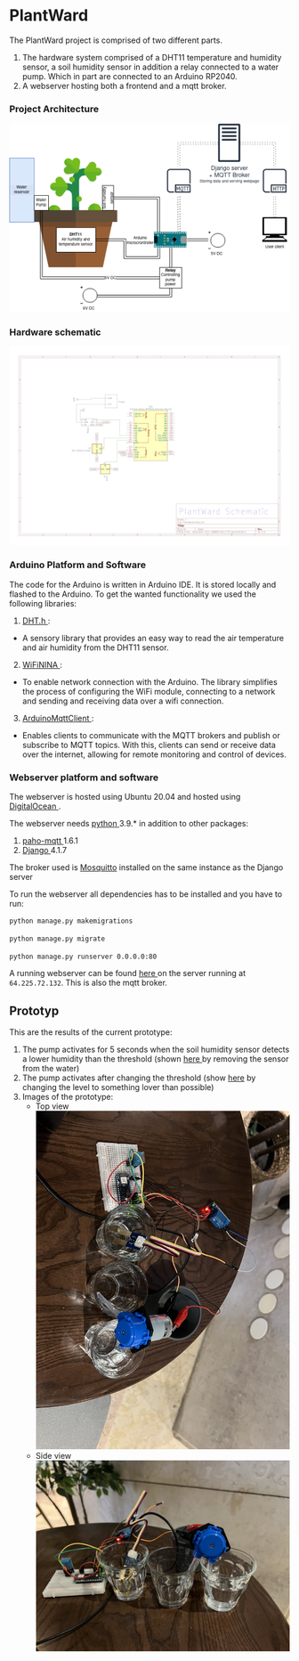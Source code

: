 # PlantWard

The PlantWard project is comprised of two different parts.

1. The hardware system comprised of a DHT11 temperature and humidity sensor, a soil humidity sensor in addition a relay connected to a water pump. Which in part are connected to an Arduino RP2040.
2. A webserver hosting both a frontend and a mqtt broker.

### Project Architecture
![Alt text](./resources/plantward_architecture.png)

### Hardware schematic
![Alt text](./resources/plantward_schematic.png)

### Arduino Platform and Software

The code for the Arduino is written in Arduino IDE. It is stored locally and flashed to the Arduino. To get the wanted functionality we used the following libraries:
1. [ DHT.h ](https://www.arduino.cc/reference/en/libraries/dht-sensor-library/): 
- A sensory library that provides an easy way to read the air temperature and air humidity from the DHT11 sensor.
2. [ WiFiNINA ](https://github.com/arduino-libraries/WiFiNINA):
- To enable network connection with the Arduino. The library simplifies the process of configuring the WiFi module, connecting to a network and sending and receiving data over a wifi connection. 
3. [ ArduinoMqttClient ](https://github.com/arduino-libraries/ArduinoMqttClient):
- Enables clients to communicate with the MQTT brokers and publish or subscribe to MQTT topics. With this, clients can send or receive data over the internet, allowing for remote monitoring and control of devices.

### Webserver platform and software
The webserver is hosted using Ubuntu 20.04 and hosted using [ DigitalOcean ](https://www.digitalocean.com/).

The webserver needs [ python ](https://www.python.org/downloads/release/python-390/) 3.9.* in addition to other packages:
1. [ paho-mqtt ](https://pypi.org/project/paho-mqtt/) 1.6.1
2. [ Django ](https://pypi.org/project/Django/) 4.1.7

The broker used is [Mosquitto](https://mosquitto.org/download/) installed on the same instance as the Django server

To run the webserver all dependencies has to be installed and you have to run:

```
python manage.py makemigrations

python manage.py migrate

python manage.py runserver 0.0.0.0:80
```

A running webserver can be found [ here ](http://64.225.72.132/) on the server running at `64.225.72.132`. This is also the mqtt broker.

## Prototyp

This are the results of the current prototype:

1. The pump activates for 5 seconds when the soil humidity sensor detects a lower humidity than the threshold (shown [ here ](./resources/pump.mp4) by removing the sensor from the water) 
2. The pump activates after changing the threshold (show [here](./resources/threshold_change.mp4) by changing the level to something lover than possible)
3. Images of the prototype:
    - Top view
    ![](./resources/top.jpg)
    - Side view
    ![](./resources/front.jpg)